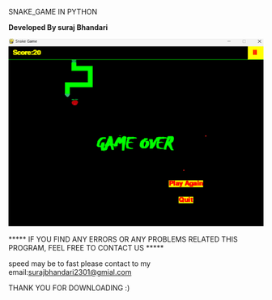 SNAKE_GAME IN PYTHON

**Developed By suraj Bhandari**

![alt text](https://github.com/SurajBhandari5110/SnakeGame/blob/main/snk.png)

***** IF YOU FIND ANY ERRORS OR ANY PROBLEMS RELATED THIS PROGRAM, FEEL FREE TO CONTACT US *****  

speed may be to fast please contact to my email:surajbhandari2301@gmial.com

THANK YOU FOR DOWNLOADING :) 
